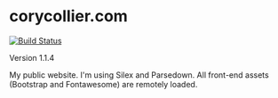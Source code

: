 # corycollier.com

[![Build Status](https://travis-ci.org/corycollier/corycollier.com.svg?branch=develop)](https://travis-ci.org/corycollier/corycollier.com)

Version 1.1.4

My public website. I'm using Silex and Parsedown. All front-end assets (Bootstrap and Fontawesome) are remotely loaded.
